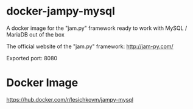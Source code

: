 # docker-jampy-mysql

A docker image for the "jam.py" framework ready to work with MySQL / MariaDB out of the box

The official website of the "jam.py" framework: http://jam-py.com/

Exported port: 8080

# Docker Image #

https://hub.docker.com/r/lesichkovm/jampy-mysql
